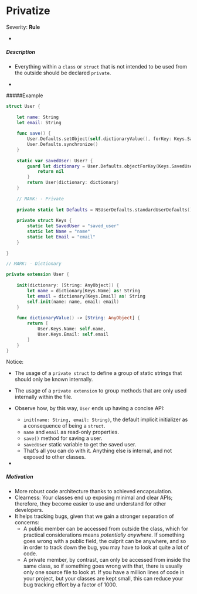 # Privatize

Severity: **Rule**

-

##### Description

- Everything within a `class` or `struct` that is not intended to be used from the outside should be declared `private`.

-

#####Example

```swift
struct User {
    
    let name: String
    let email: String
    
    func save() {
        User.Defaults.setObject(self.dictionaryValue(), forKey: Keys.SavedUser)
        User.Defaults.synchronize()
    }
    
    static var savedUser: User? {
        guard let dictionary = User.Defaults.objectForKey(Keys.SavedUser) as? [String: AnyObject] else {
            return nil
        }
        return User(dictionary: dictionary)
    }
    
    // MARK: - Private
    
    private static let Defaults = NSUserDefaults.standardUserDefaults()
    
    private struct Keys {
        static let SavedUser = "saved_user"
        static let Name = "name"
        static let Email = "email"
    }
    
}

// MARK: - Dictionary

private extension User {
    
    init(dictionary: [String: AnyObject]) {
        let name = dictionary[Keys.Name] as! String
        let email = dictionary[Keys.Email] as! String
        self.init(name: name, email: email)
    }
    
    func dictionaryValue() -> [String: AnyObject] {
        return [
            User.Keys.Name: self.name,
            User.Keys.Email: self.email
        ]
    }
}
```

Notice:

- The usage of a `private struct` to define a group of static strings that should only be known internally.
- The usage of a `private extension` to group methods that are only used internally within the file.
- Observe how, by this way, `User` ends up having a concise API:
  - `init(name: String, email: String)`, the default implicit initializer as a consequence of being a `struct`.
  - `name` and `email` as read-only properties.
  - `save()` method for saving a user.
  - `savedUser` static variable to get the saved user.
  - That's all you can do with it. Anything else is internal, and not exposed to other classes.

-

##### Motivation

- More robust code architecture thanks to achieved encapsulation.
- Clearness: Your classes end up exposing minimal and clear APIs; therefore, they become easier to use and understand for other developers.
- It helps tracking bugs, given that we gain a stronger separation of concerns:
  - A public member can be accessed from outside the class, which for practical considerations means *potentially anywhere*. If something goes wrong with a public field, the culprit can be anywhere, and so in order to track down the bug, you may have to look at quite a lot of code.
  - A private member, by contrast, can only be accessed from inside the same class, so if something goes wrong with that, there is usually only one source file to look at. If you have a million lines of code in your project, but your classes are kept small, this can reduce your bug tracking effort by a factor of 1000.
